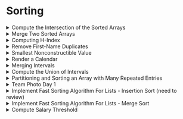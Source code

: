 # Sorting

<details>
<summary> Compute the Intersection of the Sorted Arrays </summary>

---
- Given two sorted arrays
- Return a new array that are present in both input arrays

---

```cpp
vector<int> IntersectTwoSortedArrays(const vector<int>& A,
									 const vector<int>& B) {
	vector<int> intersection_A_B;

	int i = 0, j = 0;
	while (i < size(A) && j < size(B)) {
		if (A[i] == B[j] && (i == 0 || A[i] != A[i-1])) {
			intersection_A_B.emplace_back(A[i]);
			++i, ++j;
		} else if (A[i] < B[j]) {
			++i;
		} else { // A[i] >= B[j]
			++j;
		}
	}

	return intersection_A_B;
}
```

---
- Time complexity: O(m + n)

---
</details>


<details>
<summary> Merge Two Sorted Arrays </summary>

---
- Given two sorted arrays of integers
- Update the first array to the combined entries of two arrays in sorted order

- Assume spare space at end of first array
---

```cpp
void MergeTwoSortedArrays(vector<int>& A, int m, const vector<int>& B, int n) {
	int a = m - 1, b = n - 1, write_idx = m + n - 1;
	while (a >= 0 && b >= 0) {
		A[write_idx--] = A[a] > B[b] ? A[a--] : B[b--];
	}

	while (b >= 0) {
		A[write_idx--] = B[b--];
	}
}
```

---

---
</details>


<details>
<summary> Computing H-Index</summary>

---
- Given an array of positive integers
- Find the largest h such that there are at least h entries in the array that are greater than or equal to h.

---

```cpp
int HIndex(vector<int> citations) {
	sort(begin(citations), end(citations));
	const int n = citations.size();

	for (int i = 0; i < citations.size(); ++i) {
		if (citations[i] > n - i) {
			return n - i;
		}
	}

	return 0;
}
```

---
- Time complexity: O(nlogn)
- Space complexity: O(1)

- Example cases:
- [1] -> 0
- [3, 0, 6, 1, 5] -> [0, 1, 3, 5, 6] -> 3

---
</details>


<details>
<summary> Remove First-Name Duplicates </summary>

---
- Design an efficient algorithm for removing all first-name duplicates from an array.

---

```cpp
struct Name {
	bool operator==(const Name& that) const {
		return first_name == that.first_name;
	}

	bool operator<(const Name& that) const {
		return first_name != that.first_name ? first_name < that.first_name : last_name < that.last_name;
	}

	string first_name, last_name;
}

void ElliminateDuplicate(vector<Name>* names) {
	sort(begin(*names), end(*names));

	names->erase(unique(begin(*names), end(*names)), end(*names));
}
```

---
- Time complexity: O(nlogn)
- Space complexity: O(1)

- Explanation to line ```names->erase(unique(begin(*names), end(*names)), end(*names)); ```:
- unique(v.begin(), v.end()) removes all following duplicates from each element ([10, 10, 20, 20, 10] -> [10, 20, 10, ?, ?]) returns the pointer to last element
- vector::erase(v.begin(), v.end()) removes elements from begin to end. ([10, 20, 10, ?, ?] -> [10, 20, 10])

---
</details>


<details>
<summary> Smallest Nonconstructible Value </summary>

---
- Given an array of positive integers
- Return the smallest number which is not the sum of a subset of elements of the array

---

```cpp
int SmallestNonconstructibleValue(vector<int> A) {
	sort(begin(A), end(A));

	int max_constructible_value = 0;
	for (int a : A) {
		if (a > max_constructible_value + 1) {
			break;
		}

		max_constructible_value += a;
	}

	return max_constructible_value + 1;
}
```

---
- Time complexity: O(nlogn)
- Space complexity: O(1)

---
</details>


<details>
<summary> Render a Calendar </summary>

---
- Given a set of event times
- Find the maximum number of events that takes place concurrently

---

```cpp
struct Event {
	int start, finish;
};

struct Endpoint {
	int time;
	bool is_start;
};

int FindMaxSimultaneousEvents(const vector<Event>& A) {
	vector<Endpoint> E;
	for (const Event& event: A) {
		E.emplace_back(Enpoint{event.start, true});
		E.emplace_back(Endpoint{event.finish, false});
	}

	sort(begin(E), end(E), [](const Endpoint& a, const Endpoint& b) {
		return a.time != b.time ? a.time < b.time : (a.is_start && !b.is_start);
	});

	int max_num_simultaneous_events = 0, num_simultaneous_events = 0;
	for (const Endpoint& endpoint : E) {
		if (endpoint.is_start) {
			++num_simultaneous_events;
			max_num_simultaneous_events = max(num_simultaneous_events, max_num_simultaneous_events);
		} else {
			--num_simultaneous_events;
		}
	}

	return max_num_simultaneous_events;
}
```

---
- Time complexity: O(nlogn)
- Space complexity: O(n)

---
</details>


<details>
<summary> Merging Intervals </summary>

---
- Given an array of disjoint intervals with integer endpoints (sorted by increasing order) and an interval to be added.
- Return the union of the interval array and added interval

---

```cpp
struct Interval {
	int left, right;
};

vector<Interval> AddInterval(const vector<Interval>& disjoint_intervals, Interval new_interval) {
	size_t i = 0;
	vector<Interval> result;

	while (i < size(disjoint_intervals) &&
		new_interval.left > disjoint_intervals[i].right) {
		result.emplace_back(disjoint_intervals[i++]);
	}

	while (i < size(disjoint_intervals) && new_interval.right >= disjoint_intervals[i].left) {
		new_interval = {min(new_interval.left, disjoint_intervals[i].left),
						max(new_interval.right, disjoint_intervals[i].right)};
		++i;
	}

	result.emplace_back(new_interval);
	result.insert(end(result), begin(disjoint_intervals) + i, end(disjoint_intervals));
	return result;
}
```

---
- Time complexity: O(n)

---
</details>


<details>
<summary> Compute the Union of Intervals </summary>

---
- Given a set of intervals
- Output their union expressed as set of disjoint intervals

- Note: endpoints can be open or closed
---

```cpp
struct Interval {
	struct Endpoint {
		bool is_closed;
		int val;
	};

	Endpoint left, right;
}

vector<Interval> UnionOfIntervals(vector<Interval> intervals) {
	if (empty(intervals)) {
		return {};
	}

	// sort intervals according to left endpoints
	sort(begin(intervals), end(intervals), [](const Interval& a, const Interval& b){
		if (a.left.val < b.left.val) {
			return a.left.val < b.left.val;
		}

		return a.left.is_closed && !b.left.is_closed;
		});

	vector<Interval> result;
	for (Interval i : intervals) {
		// checks if left of the new interval intersects with the last interval's right
		// if both values are equal, they only intersect when both are closed
		if (!empty(result) &&
			(i.left.val < result.back().right.val ||
			(i.left.val == result.back().right.val &&
			(i.left.is_closed || result.back().right.is_closed)))) {

			if (i.right.val > result.back().right.val ||
				(i.right.val == result.back().right.val && i.right.is_closed)) {
				result.back().right = i.right;
			}
		}
		else {
			result.emplace_back(i);
		}
	}

	return result;
}
```

---
- Time complexity: O(nlogn)

---
</details>


<details>
<summary> Partitioning and Sorting an Array with Many Repeated Entries </summary>

---
- Given an array of student objects with integer-valued age as key
- Rearrange the elements of the array so that the students of equal age appear together (does not have to be age ordered)
---

```cpp
struct Person {
	int age;
	string name;
};

void GroupByAge(vector<Person>* person) {
	unordered_map<int, int> age_to_count;
	for (const Person& p : *people) {
		++age_to_count[p.age];
	}

	unordered_map<int, int> age_to_offset;
	int offset = 0;

	for (const auto& [age, count] : age_to_count) {
		age_to_offset[age] = offset;
		offset += count;
	}

	while (!empty(age_to_offset)) {
		auto from = begin(age_to_offset); // get the first object
		auto to = age_to_offset.find((*people)[from->second].age); // find an object
		swap((*people)[from->second], (*people)[to->second]);

		--age_to_count[to->first];
		if (age_to_count[to->first] > 0) {
			++to->second;
		} else {
			age_to_offset.erase(to);
		}
	}
}
```

---
- Time complexity: O(n)
- Space complexity: O(m), where m is number of distinct ages

- Avoided O(n) space by performing in-place

---
</details>


<details>
<summary> Team Photo Day 1 </summary>

---
- Given 2 rows of arrays of same size,
- Check if it is possible to arrange each arrays s.t. each elements in row 1 is bigger than the row 2 (of same column)

---

```cpp
class Team {
public:
	explicit Team(const vector<int>& height) {
		transform(begin(height), end(height), back_inserter(players_), [](int h) { return Player{h}; });
	}


	static bool ValidPlacementExists(const Team& team0, const Team& team1) {
		vector<Player> team0_sorted(team0.SortPlayersByHeight());
		vector<Player> team1_sorted(team1.SortPlayersByHeight());

		for (int i = 0; i < size(team0_sorted) && i < size(team1_sorted); ++i) {
			if (!(team0_sorted[i] < team1_sorted[i])) {
				return false;
			}
		}

		return true;
	}

private:
	struct Player {
		bool operator<(const Player& that) const { return height < that.height; }

		int height;
	};

	vector<Player> SortPlayersByHeight() const {
		vector<Player> sorted_players(players_);
		sort(begin(sorted_players), end(sorted_players));
		return sorted_players;
	}

	vector<Players> players_;
};
```

---
- Time complexity: O(nlogn)

---
</details>


<details>
<summary> Implement Fast Sorting Algorithm For Lists - Insertion Sort (need to review) </summary>

---
- Implement a routine which sorts lists efficiently

- Must be a stable sort
---

```cpp
// Insertion sort
shared_ptr<ListNode<int>> InsertionSort(const shared_ptr<ListNode<int>>& L) {
	auto dummy_head = make_shared<ListNode<int>>(ListNode<int>{0, L});
	auto iter = L;

	while (iter && iter->next) {
		if (iter->data > iter->next->data) {
			auto target = iter->next, pre = dummy_head;
			while (pre->next->data < target->data) {
				pre = pre->next;
			}

			auto temp = pre->next; // need to draw and check
			pre->next = target;
			iter->next = target->next;
			target->next = temp;
		} else {
			iter = iter->next;
		}
	}
	return dummy_head->next;
}
```

---
- Time complexity: O(n^2)
- Space complexity: O(1)

---
</details>


<details>
<summary> Implement Fast Sorting Algorithm For Lists - Merge Sort </summary>

```cpp
shared_ptr<ListNode<int>> StableSortList(shared_ptr<ListNode<int>> L) {
	if (L == nullptr || L->next == nullptr) {
		return L;
	}

	// find midpoint
	shared_ptr<ListNode<int>> pre_slow = nullptr, slow = L, fast = L;

	while (fast && fast->next) {
		pre_slow = slow;
		fast = fast->next->next, slow = slow->next;
	}

	// split into two lists
	pre_slow->next = nullptr;

	return MergeTwoSortedLists(StableSortList(L), StableSortList(slow));
}
```

---
- Time complexity: O(nlogn)
- Space complexity: O(logn) - max function call stack depth

---
</details>


<details>
<summary> Compute Salary Threshold </summary>

---
- Given an array of salaries and target payroll sum
- Compute salary cap such that salary sum equals the target payroll

---

```cpp
double FindSalaryCap(int target_payroll, vector<int> current_salaries) {
	sort(begin(current_salaries), end(current_salaries));

	double unadjusted_salary_sum = 0.0;

	for (int i = 0; i < size(current_salaries); ++i ) {
		const int adjusted_people = size(current_salaries) - i;
		const double adjusted_salary_sum = current_salaries[i] * adjusted_people;

		if (unadjusted_salary_sum + adjusted_salary_sum >= target_payroll) {
			return (target_payroll - unadjusted_salary_sum) / adjusted_people;
		}

		unadjusted_salary_sum += current_salaries[i];
	}

	return -1.0;
}
```

---
- Time complexity: O(nlogn)

---
</details>
